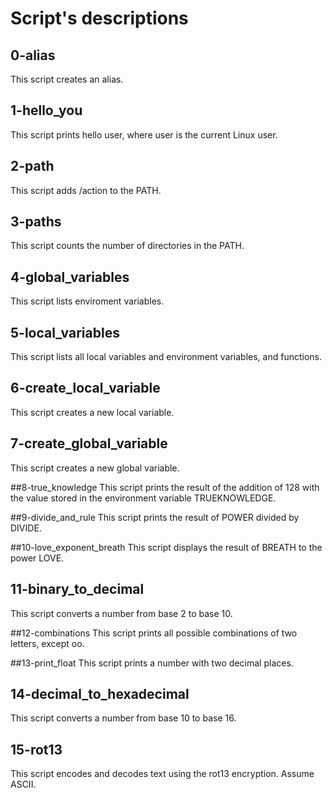 # Script's descriptions

## 0-alias
This script creates an alias.

## 1-hello_you
This script prints hello user, where user is the current Linux user.

## 2-path
This script adds /action to the PATH.

## 3-paths
This script counts the number of directories in the PATH.

## 4-global_variables
This script lists enviroment variables.

## 5-local_variables
This script lists all local variables and environment variables, and functions.

## 6-create_local_variable
This script creates a new local variable.

## 7-create_global_variable
This script creates a new global variable.

##8-true_knowledge
This script prints the result of the addition of 128 with the value stored in the environment variable TRUEKNOWLEDGE.

##9-divide_and_rule
This script  prints the result of POWER divided by DIVIDE.

##10-love_exponent_breath
This script displays the result of BREATH to the power LOVE.

## 11-binary_to_decimal
This script converts a number from base 2 to base 10.

##12-combinations
This script prints all possible combinations of two letters, except oo.

##13-print_float
This script prints a number with two decimal places.

## 14-decimal_to_hexadecimal
This script converts a number from base 10 to base 16.

## 15-rot13
This script encodes and decodes text using the rot13 encryption. Assume ASCII.

